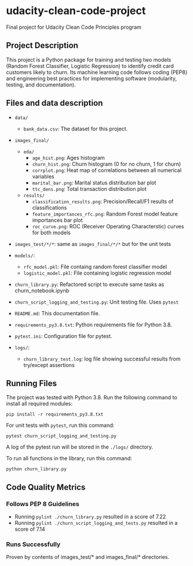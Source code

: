 # udacity-clean-code-project
Final project for Udacity Clean Code Principles program

## Project Description

This project is a Python package for training and testing two models (Random Forest Classifier, Logistic Regression) to identify credit card customers likely to churn. Its machine learning code follows coding (PEP8) and engineering best practices for implementing software (modularity, testing, and documentation).

## Files and data description

- `data/`
  - `bank_data.csv`: The dataset for this project.

- `images_final/`
  - `eda/`
    - `age_hist.png`: Ages histogram
    - `churn_hist.png`: Churn histogram (0 for no churn, 1 for churn)
    - `corrplot.png`: Heat map of correlations between all numerical variables
    - `marital_bar.png`: Marital status distribution bar plot
    - `ttc_dens.png`: Total transaction distribution plot
  - `results/`
    - `classification_results.png`: Precision/Recall/F1 results of classifications
    - `feature_importances_rfc.png`: Random Forest model feature importances bar plot
    - `roc_curve.png`: ROC (Receiver Operating Characterstic) curves for both models
   
- `images_test/*/*`: same as `images_final/*/*` but for the unit tests      

- `models/`:
  - `rfc_model.pkl`: File containg random forest classifier model
  - `logistic_model.pkl`: File containing logistic regression model

- `churn_library.py`: Refactored script to execute same tasks as churn_notebook.ipynb
- `churn_script_logging_and_testing.py`: Unit testing file. Uses `pytest`

- `README.md`: This documentation file.
- `requirements_py3.8.txt`: Python requirements file for Python 3.8.
- `pytest.ini`: Configuration file for pytest.

- `logs/`:
  - `churn_library_test.log`: log file showing successful results from try/except assertions

## Running Files

The project was tested with Python 3.8. Run the following command to install all required modules:

```
pip install -r requirements_py3.8.txt
```

For unit tests with `pytest`, run this command:

```
pytest churn_script_logging_and_testing.py
```

A log of the pytest run will be stored in the `./logs/` directory.


To run all functions in the library, run this command:

```
python churn_library.py
```

## Code Quality Metrics

### Follows PEP 8 Guidelines

- Running `pylint ./churn_library.py` resulted in a score of 7.22
- Running `pylint ./churn_script_logging_and_tests.py` resulted in a score of 7.14


### Runs Successfully

Proven by contents of images_test/* and images_final/* directories.
